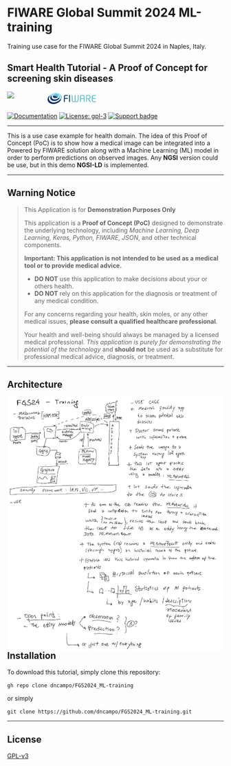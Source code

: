# FIWARE Global Summit 2024 ML-training
Training use case for the FIWARE Global Summit 2024 in Naples, Italy.

## Smart Health Tutorial - A Proof of Concept for screening skin diseases 

[<img src="https://img.shields.io/badge/NGSI-LD-d6604d.svg" width="90"  align="left" />][ngsiLdDefinitionLink] [<img src="docs/img/logo-fiware.png" align="left" width="120" >](https://www.fiware.org/)
<br/><br/>

[![Documentation](https://nexus.lab.fiware.org/repository/raw/public/badges/chapters/documentation.svg)](https://ngsi-ld-tutorials.rtfd.io)
[![License: gpl-3](https://img.shields.io/badge/license-GPLv3-blue)](https://opensource.org/license/gpl-3-0)
[![Support badge](https://img.shields.io/badge/tag-fiware-orange.svg?logo=stackoverflow)](https://stackoverflow.com/questions/tagged/fiware)


---


This is a use case example for health domain. The idea of this Proof of Concept (PoC) is to show how a medical image can be integrated into a Powered by FIWARE solution along with a Machine Learning (ML) model in order to perform predictions on observed images.
Any **NGSI** version could be use, but in this demo **NGSI-LD** is implemented.
<br/>

---


## Warning Notice
> This Application is for **Demonstration Purposes Only**
>
> This application is a **Proof of Concept (PoC)** designed to demonstrate the underlying technology, including 
> *Machine Learning, Deep Learning, Keras, Python, FIWARE, JSON*, and other technical components.
>
>
> **Important: This application is not intended to be used as a medical tool or to provide medical advice.**
>
> - **DO NOT** use this application to make decisions about your or others health.
> - **DO NOT** rely on this application for the diagnosis or treatment of any medical condition.
>
> For any concerns regarding your health, skin moles, or any other medical issues, **please consult a qualified healthcare professional**.
>
> Your health and well-being should always be managed by a licensed medical professional. *This application is purely for demonstrating the potential of the technology* and **should not** be used as a substitute for professional medical advice, diagnosis, or treatment.
>

---


## Architecture
<img src="docs/img/architecrure_01_draft.jpg" align="left" width="1200"/>

<br><br>
---


## Installation
To download this tutorial, simply clone this repository:

```console
gh repo clone dncampo/FGS2024_ML-training
```
or simply
```console
git clone https://github.com/dncampo/FGS2024_ML-training.git
```

---

## License

[GPL-v3](LICENSE)


[ngsiLdDefinitionLink]: https://www.etsi.org/deliver/etsi_gs/CIM/001_099/009/01.08.01_60/gs_cim009v010801p.pdf
